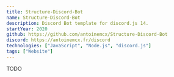 ```yaml
---
title: Structure-Discord-Bot
name: Structure-Discord-Bot
description: Discord Bot template for discord.js 14.
startYear: 2020
github: https://github.com/antoinemcx/Structure-Discord-Bot
discord: https://antoinemcx.fr/discord
technologies: ["JavaScript", "Node.js", "discord.js"]
tags: ["Website"]
---
```


TODO
